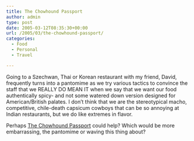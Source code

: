 ```yaml
---
title: The Chowhound Passport
author: admin
type: post
date: 2005-03-12T08:35:30+00:00
url: /2005/03/the-chowhound-passport/
categories:
  - Food
  - Personal
  - Travel

---
```

Going to a Szechwan, Thai or Korean restaurant with my friend, David, frequently turns into a pantomime as we try various tactics to convince the staff that we REALLY DO MEAN IT when we say that we want our food authentically spicy- and not some watered down version designed for American/British palates. I don&#8217;t think that we are the stereotypical macho, competitive, chile-death capsicum cowboys that can be so annoying at Indian restaurants, but we do like extremes in flavor.

Perhaps [The Chowhound Passport][1] could help? Which would be more embarrassing, the pantomime or waving this thing about?

 [1]: http://chowhound.safeshopper.com/18/10.htm?398